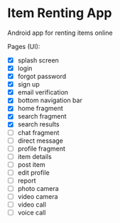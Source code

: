 # Item Renting App
Android app for renting items online

Pages (UI):
- [X] splash screen
- [X] login
- [X] forgot password
- [X] sign up
- [X] email verification
- [X] bottom navigation bar
- [X] home fragment
- [X] search fragment
- [X] search results
- [ ] chat fragment
- [ ] direct message
- [ ] profile fragment
- [ ] item details
- [ ] post item
- [ ] edit profile
- [ ] report
- [ ] photo camera
- [ ] video camera
- [ ] video call
- [ ] voice call